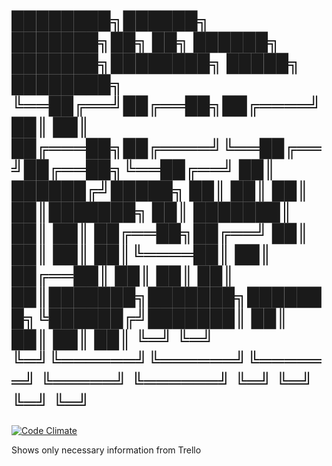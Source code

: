 ████████╗██████╗ ███████╗██╗     ██╗      ██████╗ ███████╗████████╗ █████╗ ████████╗
╚══██╔══╝██╔══██╗██╔════╝██║     ██║     ██╔═══██╗██╔════╝╚══██╔══╝██╔══██╗╚══██╔══╝
   ██║   ██████╔╝█████╗  ██║     ██║     ██║   ██║███████╗   ██║   ███████║   ██║
   ██║   ██╔══██╗██╔══╝  ██║     ██║     ██║   ██║╚════██║   ██║   ██╔══██║   ██║
   ██║   ██║  ██║███████╗███████╗███████╗╚██████╔╝███████║   ██║   ██║  ██║   ██║
   ╚═╝   ╚═╝  ╚═╝╚══════╝╚══════╝╚══════╝ ╚═════╝ ╚══════╝   ╚═╝   ╚═╝  ╚═╝   ╚═╝
====

[![Code Climate](https://codeclimate.com/github/blackchestnut/trellostat.png)](https://codeclimate.com/github/blackchestnut/trellostat)

Shows only necessary information from Trello
